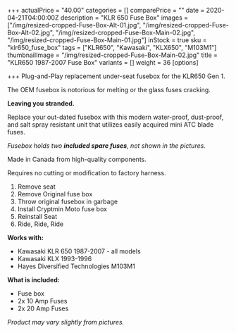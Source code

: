 +++
actualPrice = "40.00"
categories = []
comparePrice = ""
date = 2020-04-21T04:00:00Z
description = "KLR 650 Fuse Box"
images = ["/img/resized-cropped-Fuse-Box-Alt-01.jpg", "/img/resized-cropped-Fuse-Box-Alt-02.jpg", "/img/resized-cropped-Fuse-Box-Main-02.jpg", "/img/resized-cropped-Fuse-Box-Main-01.jpg"]
inStock = true
sku = "klr650_fuse_box"
tags = ["KLR650", "Kawasaki", "KLX650", "M103M1"]
thumbnailImage = "/img/resized-cropped-Fuse-Box-Main-02.jpg"
title = "KLR650 1987-2007 Fuse Box"
variants = []
weight = 36
[options]

+++
Plug-and-Play replacement under-seat fusebox for the KLR650 Gen 1.

The OEM fusebox is notorious for melting or the glass fuses cracking.

**Leaving you stranded.**

Replace your out-dated fusebox with this modern water-proof, dust-proof, and salt spray resistant unit that utilizes easily acquired mini ATC blade fuses.

_Fusebox holds two **included spare fuses**, not shown in the pictures._

Made in Canada from high-quality components. 

Requires no cutting or modification to factory harness.

1. Remove seat
2. Remove Original fuse box
3. Throw original fusebox in garbage
4. Install Cryptmin Moto fuse box
5. Reinstall Seat
6. Ride, Ride, Ride

**Works with:**

* Kawasaki KLR 650 1987-2007 - all models
* Kawasaki KLX 1993-1996
* Hayes Diversified Technologies M103M1

**What is included:**

* Fuse box
* 2x 10 Amp Fuses
* 2x 20 Amp Fuses

_Product may vary slightly from pictures._